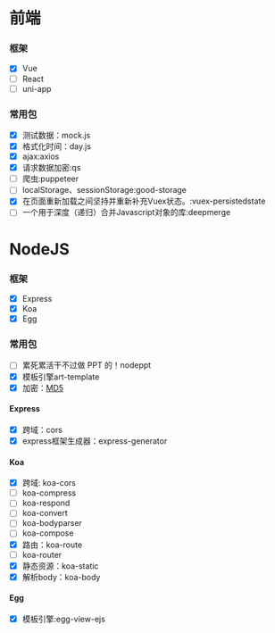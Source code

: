 # 前端
### 框架
- [x] Vue
- [ ] React
- [ ] uni-app
### 常用包
- [x] 测试数据：mock.js
- [x] 格式化时间：day.js
- [x] ajax:axios
- [x] 请求数据加密:qs
- [ ] 爬虫:puppeteer
- [ ] localStorage、sessionStorage:good-storage
- [x] 在页面重新加载之间坚持并重新补充Vuex状态。:vuex-persistedstate
- [ ] 一个用于深度（递归）合并Javascript对象的库:deepmerge
# NodeJS
### 框架
- [x] Express
- [x] Koa
- [x] Egg
### 常用包
- [ ] 累死累活干不过做 PPT 的！nodeppt
- [x] 模板引擎art-template
- [x] 加密：[MD5](https://github.com/blueimp/JavaScript-MD5)
#### Express
- [x] 跨域：cors
- [x] express框架生成器：express-generator
#### Koa
- [x] 跨域: koa-cors
- [ ] koa-compress
- [ ] koa-respond
- [ ] koa-convert
- [ ] koa-bodyparser
- [ ] koa-compose
- [x] 路由：koa-route
- [ ] koa-router
- [x] 静态资源：koa-static
- [x] 解析body：koa-body
#### Egg
- [x] 模板引擎:egg-view-ejs 

